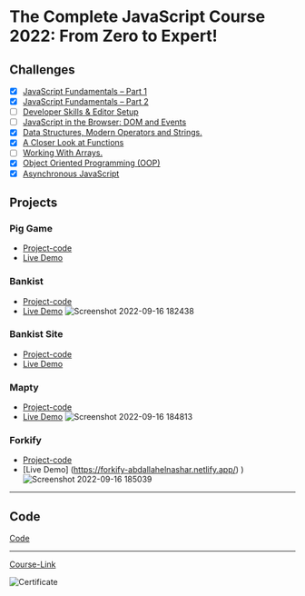 # The Complete JavaScript Course 2022: From Zero to Expert!

## Challenges

- [x] [JavaScript Fundamentals – Part 1 ](./Challenges/JavaScript%20Fundamentals%20%E2%80%93%20Part%201/)
- [x] [JavaScript Fundamentals – Part 2](./Challenges/JavaScript%20Fundamentals%20%E2%80%93%20Part%202/)
- [ ] [Developer Skills & Editor Setup ](./Challenges/Developer%20Skills%20%26%20Editor%20Setup/)
- [ ] [JavaScript in the Browser: DOM and Events](./Challenges/JavaScript%20in%20the%20Browser%20DOM%20and%20Events/)
- [x] [Data Structures, Modern Operators and Strings.](./Challenges/Data%20Structures%2C%20Modern%20Operators%20and%20Strings/)
- [x] [A Closer Look at Functions](./Challenges/A%20Closer%20Look%20at%20Functions/)
- [ ] [Working With Arrays.](./Challenges/Working%20With%20Arrays/)
- [x] [Object Oriented Programming (OOP)](<./Challenges/Object%20Oriented%20Programming%20(OOP)/>)
- [x] [Asynchronous JavaScript](./Challenges/Asynchronous%20JavaScript/)

## Projects

### Pig Game

- [Project-code](./Projects/Pig-Game)
- [Live Demo]()

### Bankist

- [Project-code](./Projects/Bankist)
- [Live Demo](https://abdallah-bankist.netlify.app/)
![Screenshot 2022-09-16 182438](https://user-images.githubusercontent.com/90924885/190685553-225cdb5f-7a88-48cd-9a50-e5634b0ecfee.png)


### Bankist Site

- [Project-code](./Projects/Bankist-Site)
- [Live Demo](https://abdallah-bankist-site.netlify.app/)

### Mapty

- [Project-code](./Projects/Mapty)
- [Live Demo](https://abdallah-mapty-app.netlify.app/)
![Screenshot 2022-09-16 184813](https://user-images.githubusercontent.com/90924885/190689360-cee7172d-e0e3-4cf5-9529-334a991b29c8.png)

### Forkify

- [Project-code](./Projects/Forkify)
- [Live Demo] (https://forkify-abdallahelnashar.netlify.app/)
)
![Screenshot 2022-09-16 185039](https://user-images.githubusercontent.com/90924885/190689737-bae9fc18-3698-459e-8285-e9db8f8e3428.png)

---

## Code

[Code](Code)

---

[Course-Link](https://www.udemy.com/course/the-complete-javascript-course/)<br>

![Certificate](https://via.placeholder.com/468x300?text=Certificate+Here)
